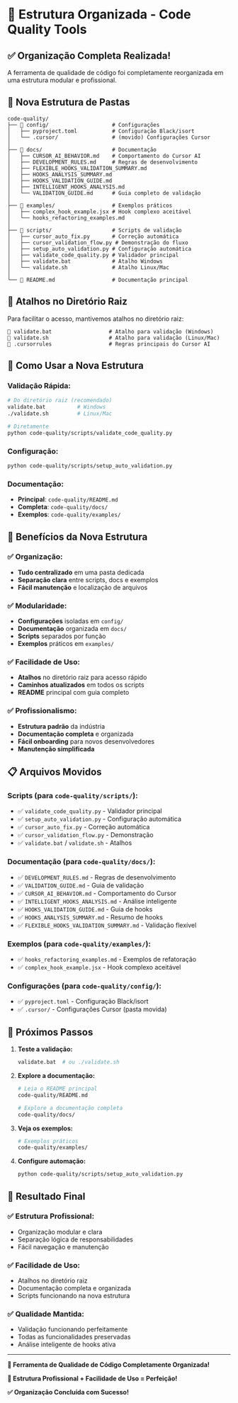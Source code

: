 # 📁 Estrutura Organizada - Code Quality Tools

## ✅ **Organização Completa Realizada!**

A ferramenta de qualidade de código foi completamente reorganizada em uma estrutura modular e profissional.

## 🎯 **Nova Estrutura de Pastas**

```
code-quality/
├── 📁 config/                    # Configurações
│   ├── pyproject.toml           # Configuração Black/isort
│   └── .cursor/                 # (movido) Configurações Cursor
│
├── 📁 docs/                      # Documentação
│   ├── CURSOR_AI_BEHAVIOR.md    # Comportamento do Cursor AI
│   ├── DEVELOPMENT_RULES.md     # Regras de desenvolvimento
│   ├── FLEXIBLE_HOOKS_VALIDATION_SUMMARY.md
│   ├── HOOKS_ANALYSIS_SUMMARY.md
│   ├── HOOKS_VALIDATION_GUIDE.md
│   ├── INTELLIGENT_HOOKS_ANALYSIS.md
│   └── VALIDATION_GUIDE.md      # Guia completo de validação
│
├── 📁 examples/                  # Exemplos práticos
│   ├── complex_hook_example.jsx # Hook complexo aceitável
│   └── hooks_refactoring_examples.md
│
├── 📁 scripts/                   # Scripts de validação
│   ├── cursor_auto_fix.py       # Correção automática
│   ├── cursor_validation_flow.py # Demonstração do fluxo
│   ├── setup_auto_validation.py # Configuração automática
│   ├── validate_code_quality.py # Validador principal
│   ├── validate.bat             # Atalho Windows
│   └── validate.sh              # Atalho Linux/Mac
│
└── 📄 README.md                  # Documentação principal
```

## 🚀 **Atalhos no Diretório Raiz**

Para facilitar o acesso, mantivemos atalhos no diretório raiz:

```
📄 validate.bat                  # Atalho para validação (Windows)
📄 validate.sh                   # Atalho para validação (Linux/Mac)
📄 .cursorrules                  # Regras principais do Cursor AI
```

## 🔧 **Como Usar a Nova Estrutura**

### **Validação Rápida:**

```bash
# Do diretório raiz (recomendado)
validate.bat          # Windows
./validate.sh         # Linux/Mac

# Diretamente
python code-quality/scripts/validate_code_quality.py
```

### **Configuração:**

```bash
python code-quality/scripts/setup_auto_validation.py
```

### **Documentação:**

- **Principal**: `code-quality/README.md`
- **Completa**: `code-quality/docs/`
- **Exemplos**: `code-quality/examples/`

## 🎯 **Benefícios da Nova Estrutura**

### **✅ Organização:**

- **Tudo centralizado** em uma pasta dedicada
- **Separação clara** entre scripts, docs e exemplos
- **Fácil manutenção** e localização de arquivos

### **✅ Modularidade:**

- **Configurações** isoladas em `config/`
- **Documentação** organizada em `docs/`
- **Scripts** separados por função
- **Exemplos** práticos em `examples/`

### **✅ Facilidade de Uso:**

- **Atalhos** no diretório raiz para acesso rápido
- **Caminhos atualizados** em todos os scripts
- **README** principal com guia completo

### **✅ Profissionalismo:**

- **Estrutura padrão** da indústria
- **Documentação completa** e organizada
- **Fácil onboarding** para novos desenvolvedores
- **Manutenção simplificada**

## 📋 **Arquivos Movidos**

### **Scripts (para `code-quality/scripts/`):**

- ✅ `validate_code_quality.py` - Validador principal
- ✅ `setup_auto_validation.py` - Configuração automática
- ✅ `cursor_auto_fix.py` - Correção automática
- ✅ `cursor_validation_flow.py` - Demonstração
- ✅ `validate.bat` / `validate.sh` - Atalhos

### **Documentação (para `code-quality/docs/`):**

- ✅ `DEVELOPMENT_RULES.md` - Regras de desenvolvimento
- ✅ `VALIDATION_GUIDE.md` - Guia de validação
- ✅ `CURSOR_AI_BEHAVIOR.md` - Comportamento do Cursor
- ✅ `INTELLIGENT_HOOKS_ANALYSIS.md` - Análise inteligente
- ✅ `HOOKS_VALIDATION_GUIDE.md` - Guia de hooks
- ✅ `HOOKS_ANALYSIS_SUMMARY.md` - Resumo de hooks
- ✅ `FLEXIBLE_HOOKS_VALIDATION_SUMMARY.md` - Validação flexível

### **Exemplos (para `code-quality/examples/`):**

- ✅ `hooks_refactoring_examples.md` - Exemplos de refatoração
- ✅ `complex_hook_example.jsx` - Hook complexo aceitável

### **Configurações (para `code-quality/config/`):**

- ✅ `pyproject.toml` - Configuração Black/isort
- ✅ `.cursor/` - Configurações Cursor (pasta movida)

## 🚀 **Próximos Passos**

1. **Teste a validação:**

   ```bash
   validate.bat  # ou ./validate.sh
   ```

2. **Explore a documentação:**

   ```bash
   # Leia o README principal
   code-quality/README.md

   # Explore a documentação completa
   code-quality/docs/
   ```

3. **Veja os exemplos:**

   ```bash
   # Exemplos práticos
   code-quality/examples/
   ```

4. **Configure automação:**
   ```bash
   python code-quality/scripts/setup_auto_validation.py
   ```

## 🎉 **Resultado Final**

### **✅ Estrutura Profissional:**

- Organização modular e clara
- Separação lógica de responsabilidades
- Fácil navegação e manutenção

### **✅ Facilidade de Uso:**

- Atalhos no diretório raiz
- Documentação completa e organizada
- Scripts funcionando na nova estrutura

### **✅ Qualidade Mantida:**

- Validação funcionando perfeitamente
- Todas as funcionalidades preservadas
- Análise inteligente de hooks ativa

---

**🎯 Ferramenta de Qualidade de Código Completamente Organizada!**

**📁 Estrutura Profissional + Facilidade de Uso = Perfeição!**

**✅ Organização Concluída com Sucesso!**
